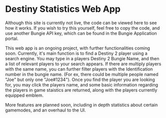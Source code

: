 # Destiny Statistics Web App

Although this site is currently not live, the code can be viewed here to see how it works. If you wish to try this yourself, feel free to copy the code, and use another Bungie API key, which can be found in the Bungie Application portal.

This web app is an ongoing project, with further functionalities coming soon.
Currently, it's main function is to find a Destiny 2 player using a search engine. You may type in a players Destiny 2 Bungie Name, and then a list of relevant players to your search appears. If there are multiply players with the same name, you can further filter players with the Identification number in the bungie name. (For ex, there could be multiple people named "Joe" but only one "Joe#1234"). Once you find the player you are looking for, you may click the players name, and some basic information regarding the players in game staistics are returned, along with the players currently equipped emblem.

More features are planned soon, including in depth statistics about certain gamemodes, and an overhaul to the UI.
